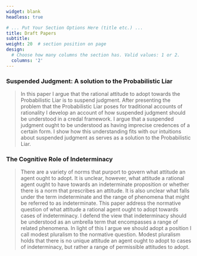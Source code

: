 ```yaml
---
widget: blank
headless: true

# ... Put Your Section Options Here (title etc.) ...
title: Draft Papers
subtitle:
weight: 20  # section position on page
design:
  # Choose how many columns the section has. Valid values: 1 or 2.
  columns: '2'
---
```


### Suspended Judgment: A solution to the Probabilistic Liar
> In this paper I argue that the rational attitude to adopt towards the Probabilistic Liar is to suspend judgment. After presenting the problem that the Probabilistic Liar poses for traditional accounts of rationality I develop an account of how suspended judgment should be understood in a credal framework. I argue that a suspended judgment ought to be understood as having imprecise credences of a certain form. I show how this understanding fits with our intuitions about suspended judgment as serves as a solution to the Probabilistic Liar. 




### The Cognitive Role of Indeterminacy
> There are a variety of norms that purport to govern what attitude an agent ought to adopt. It is unclear, however, what attitude a rational agent ought to have towards an indeterminate proposition or whether there is a norm that prescribes an attitude. It is also unclear what falls under the term indeterminate and the range of phenomena that might be referred to as indeterminate. 
This paper address the normative question of what attitude a rational agent ought to adopt towards cases of indeterminacy. I defend the view that indeterminacy should be understood as an umbrella term that encompasses a range of related phenomena. In light of this I argue we should adopt a position I call modest pluralism to the normative question. Modest pluralism holds that there is no unique attitude an agent ought to adopt to cases of indeterminacy, but rather a range of permissible attitudes to adopt.

